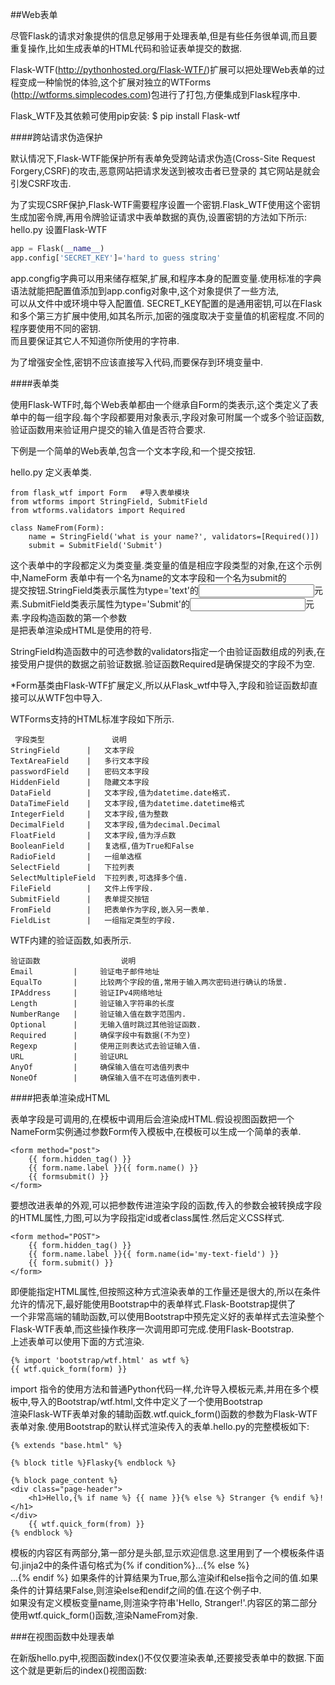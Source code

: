 ##Web表单

尽管Flask的请求对象提供的信息足够用于处理表单,但是有些任务很单调,而且要重复操作,比如生成表单的HTML代码和验证表单提交的数据.

Flask-WTF(http://pythonhosted.org/Flask-WTF/)扩展可以把处理Web表单的过程变成一种愉悦的体验,这个扩展对独立的WTForms
(http://wtforms.simplecodes.com)包进行了打包,方便集成到Flask程序中.

Flask_WTF及其依赖可使用pip安装:
    $ pip install Flask-wtf

####跨站请求伪造保护

默认情况下,Flask-WTF能保护所有表单免受跨站请求伪造(Cross-Site Request Forgery,CSRF)的攻击,恶意网站把请求发送到被攻击者已登录的
其它网站是就会引发CSRF攻击.

为了实现CSRF保护,Flask-WTF需要程序设置一个密钥.Flask_WTF使用这个密钥生成加密令牌,再用令牌验证请求中表单数据的真伪,设置密钥的方法如下所示:
hello.py 设置Flask-WTF
```python
app = Flask(__name__)
app.config['SECRET_KEY']='hard to guess string'
```

app.congfig字典可以用来储存框架,扩展,和程序本身的配置变量.使用标准的字典语法就能把配置值添加到app.config对象中,这个对象提供了一些方法,  
可以从文件中或环境中导入配置值.
SECRET_KEY配置的是通用密钥,可以在Flask和多个第三方扩展中使用,如其名所示,加密的强度取决于变量值的机密程度.不同的程序要使用不同的密钥.  
而且要保证其它人不知道你所使用的字符串.

为了增强安全性,密钥不应该直接写入代码,而要保存到环境变量中.

####表单类

使用Flask-WTF时,每个Web表单都由一个继承自Form的类表示,这个类定义了表单中的每一组字段.每个字段都要用对象表示,字段对象可附属一个或多个验证函数,  
验证函数用来验证用户提交的输入值是否符合要求.

下例是一个简单的Web表单,包含一个文本字段,和一个提交按钮.

hello.py  定义表单类.
```
from flask_wtf import Form   #导入表单模块
from wtforms import StringField, SubmitField
from wtforms.validators import Required

class NameFrom(Form):
    name = StringField('what is your name?', validators=[Required()])
    submit = SubmitField('Submit')
```

这个表单中的字段都定义为类变量.类变量的值是相应字段类型的对象,在这个示例中,NameForm 表单中有一个名为name的文本字段和一个名为submit的  
提交按钮.StringField类表示属性为type='text'的<input>元素.SubmitField类表示属性为type='Submit'的<input>元素.字段构造函数的第一个参数  
是把表单渲染成HTML是使用的符号.

StringField构造函数中的可选参数的validators指定一个由验证函数组成的列表,在接受用户提供的数据之前验证数据.验证函数Required是确保提交的字段不为空.  

*Form基类由Flask-WTF扩展定义,所以从Flask_wtf中导入,字段和验证函数却直接可以从WTF包中导入.

WTForms支持的HTML标准字段如下所示.
```
 字段类型               说明
StringField      |   文本字段
TextAreaField    |   多行文本字段
passwordField    |   密码文本字段
HiddenField      |   隐藏文本字段
DataField        |   文本字段,值为datetime.date格式.
DataTimeField    |   文本字段,值为datetime.datetime格式
IntegerField     |   文本字段,值为整数
DecimalField     |   文本字段,值为decimal.Decimal
FloatField       |   文本字段,值为浮点数
BooleanField     |   复选框,值为True和False
RadioField       |   一组单选框
SelectField      |   下拉列表
SelectMultipleField  下拉列表,可选择多个值.
FileField        |   文件上传字段.
SubmitField      |   表单提交按钮
FromField        |   把表单作为字段,嵌入另一表单.
FieldList        |   一组指定类型的字段. 
```

WTF内建的验证函数,如表所示.

```
验证函数                  说明
Email         |     验证电子邮件地址
EqualTo       |     比较两个字段的值,常用于输入两次密码进行确认的场景.
IPAddress     |     验证IPv4网络地址
Length        |     验证输入字符串的长度
NumberRange   |     验证输入值在数字范围内.
Optional      |     无输入值时跳过其他验证函数.
Required      |     确保字段中有数据(不为空)
Regexp        |     使用正则表达式去验证输入值.
URL           |     验证URL
AnyOf         |     确保输入值在可选值列表中
NoneOf        |     确保输入值不在可选值列表中.
```


####把表单渲染成HTML

表单字段是可调用的,在模板中调用后会渲染成HTML.假设视图函数把一个NameForm实例通过参数Form传入模板中,在模板可以生成一个简单的表单.
```
<form method="post">
    {{ form.hidden_tag() }}
    {{ form.name.label }}{{ form.name() }}
    {{ formsubmit() }}
</form>
```

要想改进表单的外观,可以把参数传进渲染字段的函数,传入的参数会被转换成字段的HTML属性,力图,可以为字段指定id或者class属性.然后定义CSS样式.
```
<form method="POST">
    {{ form.hidden_tag() }}
    {{ form.name.label }}{{ form.name(id='my-text-field') }}
    {{ form.submit() }}
</form>
```

即便能指定HTML属性,但按照这种方式渲染表单的工作量还是很大的,所以在条件允许的情况下,最好能使用Bootstrap中的表单样式.Flask-Bootstrap提供了  
一个非常高端的辅助函数,可以使用Bootstrap中预先定义好的表单样式去渲染整个Flask-WTF表单,而这些操作秩序一次调用即可完成.使用Flask-Bootstrap.  
上述表单可以使用下面的方式渲染.
```
{% import 'bootstrap/wtf.html' as wtf %}
{{ wtf.quick_form(form) }}
```
import 指令的使用方法和普通Python代码一样,允许导入模板元素,并用在多个模板中,导入的Bootstrap/wtf.html,文件中定义了一个使用Bootstrap  
渲染Flask-WTF表单对象的辅助函数.wtf.quick_form()函数的参数为Flask-WTF表单对象.使用Bootstrap的默认样式渲染传入的表单.hello.py的完整模板如下:  
```
{% extends "base.html" %}

{% block title %}Flasky{% endblock %}

{% block page_content %}
<div class="page-header">
    <h1>Hello,{% if name %} {{ name }}{% else %} Stranger {% endif %}!</h1>
</div>
    {{ wtf.quick_form(from) }}
{% endblock %}
```

模板的内容区有两部分,第一部分是头部,显示欢迎信息.这里用到了一个模板条件语句.jinja2中的条件语句格式为{% if condition%}...{% else %}  
...{% endif %}   如果条件的计算结果为True,那么渲染if和else指令之间的值.如果条件的计算结果False,则渲染else和endif之间的值.在这个例子中.  
如果没有定义模板变量name,则渲染字符串'Hello, Stranger!'.内容区的第二部分使用wtf.quick_form()函数,渲染NameFrom对象.



###在视图函数中处理表单

在新版hello.py中,视图函数index()不仅仅要渲染表单,还要接受表单中的数据.下面这个就是更新后的index()视图函数:  
```Python

```














